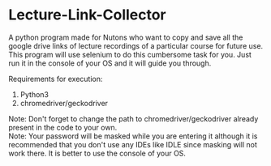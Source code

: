 # Lecture-Link-Collector
A python program made for Nutons who want to copy and save all the google drive links of lecture recordings of a particular course for future use. 
This program will use selenium to do this cumbersome task for you.
Just run it in the console of your OS and it will guide you through.  
  
Requirements for execution:
1. Python3
2. chromedriver/geckodriver
  
Note: Don't forget to change the path to chromedriver/geckodriver already present in the code to your own.  
Note: Your password will be masked while you are entering it although it is recommended that you don't use any IDEs like IDLE since masking will not work there. It is better to use the console of your OS.
